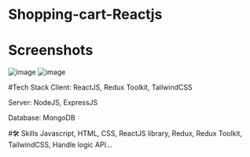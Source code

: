 # Shopping-cart-Reactjs 
# Screenshots
![image](https://github.com/Vominhcanh/Shopping-cart-REACT/assets/91335820/a1ece5fe-e116-4e7c-9e3d-1c5f4aee1a3a)
![image](https://github.com/Vominhcanh/Shopping-cart-REACT/assets/91335820/c1a55ad8-7169-4a18-ac05-4755c9871a60)

#Tech Stack
Client: ReactJS, Redux Toolkit, TailwindCSS

Server: NodeJS, ExpressJS

Database: MongoDB

#🛠 Skills
Javascript, HTML, CSS, ReactJS library, Redux, Redux Toolkit, TailwindCSS, Handle logic API...
